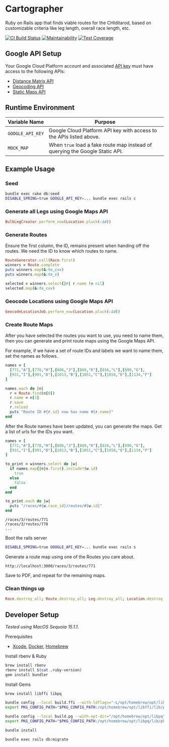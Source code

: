 # Cartographer

Ruby on Rails app that finds viable routes for the CHIditarod, based on
customizable criteria like leg length, overall race length, etc.

[![CI Build Status](https://dl.circleci.com/status-badge/img/gh/chiditarod/cartographer/tree/master.svg?style=svg)](https://dl.circleci.com/status-badge/redirect/gh/chiditarod/cartographer/tree/master) [![Maintainability](https://api.codeclimate.com/v1/badges/0f8b7b85f89b0024665a/maintainability)](https://codeclimate.com/github/chiditarod/cartographer/maintainability) [![Test Coverage](https://api.codeclimate.com/v1/badges/0f8b7b85f89b0024665a/test_coverage)](https://codeclimate.com/github/chiditarod/cartographer/test_coverage)

## Google API Setup

Your Google Cloud Platform account and associated [API key](https://console.cloud.google.com/apis/credentials) must have access to the following APIs:

- [Distance Matrix API](https://developers.google.com/maps/documentation/distance-matrix/intro)
- [Geocoding API](https://developers.google.com/maps/documentation/geocoding/start)
- [Static Maps API](https://developers.google.com/maps/documentation/maps-static/intro)

## Runtime Environment

| Variable Name | Purpose |
| ---- | ------- |
| `GOOGLE_API_KEY` | Google Cloud Platform API key with access to the APIs listed above. |
| `MOCK_MAP` | When `true` load a fake route map instead of querying the Google Static API. |


## Example Usage

### Seed

```bash
bundle exec rake db:seed
DISABLE_SPRING=true GOOGLE_API_KEY=... bundle exec rails c
```

### Generate all Legs using Google Maps API

```ruby
BulkLegCreator.perform_now(Location.pluck(:id))
```

### Generate Routes

Ensure the first column, the ID, remains present when handing off the routes. We need the ID to know
which routes to name.

```ruby
RouteGenerator.call(Race.first)
winners = Route.complete
puts winners.map(&:to_csv)
puts winners.map(&:to_s)

selected = winners.select{|r| r.name != nil}
selected.map(&:to_csv)
```

### Geocode Locations using Google Maps API

```ruby
GeocodeLocationJob.perform_now(Location.pluck(:id))
```

### Create Route Maps

After you have selected the routes you want to use, you need to name them, then you can generate and print route maps using the Google Maps API.

For example, if we have a set of route IDs and labels we want to name them, set the names as follows.

```ruby
names = [
  [771,"A"],[778,"H"],[806,"J"],[809,"K"],[816,"L"],[890,"G"],
  [931,"I"],[991,"D"],[1013,"B"],[1051,"C"],[1058,"E"],[1134,"F"]
]

names.each do |n|
  r = Route.find(n[0])
  r.name = n[1]
  r.save
  r.reload
  puts "Route ID #{r.id} now has name #{r.name}"
end
```

After the Route names have been updated, you can generate the maps. Get a list of urls for the IDs you want.

```ruby
names = [
  [771,"A"],[778,"H"],[806,"J"],[809,"K"],[816,"L"],[890,"G"],
  [931,"I"],[991,"D"],[1013,"B"],[1051,"C"],[1058,"E"],[1134,"F"]
]

to_print = winners.select do |w|
  if names.map{|n|n.first}.include?(w.id)
    true
  else
    false
  end
end

to_print.each do |w|
  puts "/races/#{w.race_id}/routes/#{w.id}"
end
```

```
/races/3/routes/771
/races/3/routes/778
...
```

Boot the rails server
```sh
DISABLE_SPRING=true GOOGLE_API_KEY=... bundle exec rails s
```

Generate a route map using one of the Routes you care about.

```
http://localhost:3000/races/3/routes/771
```

Save to PDF, and repeat for the remaining maps.

### Clean things up

```ruby
Race.destroy_all; Route.destroy_all; Leg.destroy_all; Location.destroy_all; Leg.destroy_all; nil
```


## Developer Setup

*Tested using MacOS Sequoia 15.1.1*.

Prerequisites

- [Xcode](https://itunes.apple.com/us/app/xcode/id497799835),
  [Docker](https://www.docker.com), [Homebrew](https://brew.sh/)

Install rbenv & Ruby

```bash
brew install rbenv
rbenv install $(cat .ruby-version)
gem install bundler
```

Install Gems

```bash
brew install libffi libpq

bundle config --local build.ffi --with-ldflags="-L/opt/homebrew/opt/libffi/lib"
export PKG_CONFIG_PATH="$PKG_CONFIG_PATH:/opt/homebrew/opt/libffi/lib/pkgconfig"

bundle config --local build.pg --with-opt-dir="/opt/homebrew/opt/libpq"
export PKG_CONFIG_PATH="$PKG_CONFIG_PATH:/opt/homebrew/opt/libpq/lib/pkgconfig"

bundle install

bundle exec rails db:migrate
```


